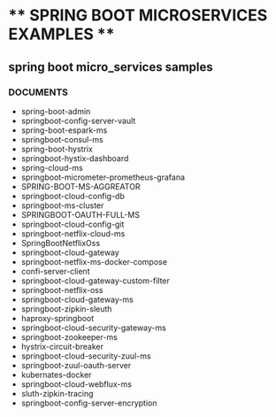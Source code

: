# ** SPRING BOOT MICROSERVICES EXAMPLES ** 
## spring boot micro_services samples 

### DOCUMENTS					

* spring-boot-admin				
* springboot-config-server-vault
* spring-boot-espark-ms				
* springboot-consul-ms
* spring-boot-hystrix				
* springboot-hystix-dashboard		
* spring-cloud-ms					
* springboot-micrometer-prometheus-grafana
* SPRING-BOOT-MS-AGGREATOR			
* springboot-cloud-config-db			
* springboot-ms-cluster
* SPRINGBOOT-OAUTH-FULL-MS			
* springboot-cloud-config-git			
* springboot-netflix-cloud-ms
* SpringBootNetflixOss				
* springboot-cloud-gateway			
* springboot-netflix-ms-docker-compose
* confi-server-client				
* springboot-cloud-gateway-custom-filter		
* springboot-netflix-oss
* springboot-cloud-gateway-ms			
* springboot-zipkin-sleuth
* haproxy-springboot				
* springboot-cloud-security-gateway-ms		
* springboot-zookeeper-ms
* hystrix-circuit-breaker				
* springboot-cloud-security-zuul-ms		
* springboot-zuul-oauth-server
* kubernates-docker				
* springboot-cloud-webflux-ms
* sluth-zipkin-tracing				
* springboot-config-server-encryption
